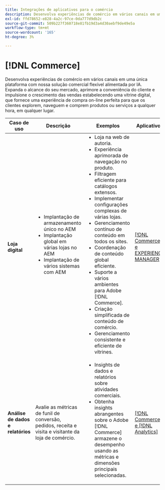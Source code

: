 ```yaml
---
title: Integrações de aplicativos para o comércio
description: Desenvolva experiências de comércio em vários canais em uma única plataforma com nossa solução comercial flexível alimentada por IA.
exl-id: ffd78652-e828-4a2c-97ce-0da777d9db2c
source-git-commit: 509b227f360718e81fb19d3a4d30aebf9de49e5a
workflow-type: tm+mt
source-wordcount: '165'
ht-degree: 3%

---
```


# [!DNL Commerce]

Desenvolva experiências de comércio em vários canais em uma única plataforma com nossa solução comercial flexível alimentada por IA. Expanda o alcance do seu mercado, aprimore a conveniência do cliente e impulsione o crescimento das vendas estabelecendo uma vitrine digital, que fornece uma experiência de compra on-line perfeita para que os clientes explorem, naveguem e comprem produtos ou serviços a qualquer hora, em qualquer lugar.

<table>

<thead>
    <tr>
      <th>Caso de uso</th>
      <th>Descrição</th>
      <th>Exemplos</th>
      <th>Aplicativos</th>
    </tr>
  </thead>
  <tbody>
 <tr>
   <td><strong>Loja digital</strong></td>
   <td><ul style="margin-top: 0;">
          <li>Implantação de armazenamento único no AEM
          <li>Implantação global em várias lojas no AEM</li>
          <li>Implantação de vários sistemas com AEM</li>
        </ul>
  </td>
   <td>
    <ul style="margin-top: 0;">
          <li>Loja na web de autoria.</li>
          <li>Experiência aprimorada de navegação no produto.</li>
          <li>Filtragem eficiente para catálogos extensos.</li>
          <li>Implementar configurações complexas de várias lojas.</li>
          <li>Gerenciamento contínuo de conteúdo em todos os sites.</li>
          <li>Coordenação de conteúdo global eficiente.</li>
          <li>Suporte a vários ambientes para Adobe [!DNL Commerce].</li>
          <li>Criação simplificada de conteúdo de comércio.</li>
          <li>Gerenciamento consistente e eficiente de vitrines.</li>
      </ul>
    </td>
   <td><a href="/help/integrations/integrations-between-applications/experience-manager/experience-manager-commerce.md">[!DNL Commerce] e EXPERIENCE MANAGER</a></td>
 </tr> 
 <tr>
   <td><strong>Análise de dados e relatórios<strong></td>
   <td>Avalie as métricas de funil de conversão, pedidos, receita e visita e visitante da loja de comércio.</td>
   <td><ul style="margin-top: 0;"><li>Insights de dados e relatórios sobre atividades comerciais.</li><li>Obtenha insights abrangentes sobre o Adobe [!DNL Commerce] armazene o desempenho usando as métricas e dimensões principais selecionadas.</li></ul></td>
   <td><a href="/help/integrations/integrations-between-applications/commerce/commerce-analytics.md">[!DNL Commerce] e [!DNL Analytics]</a></td>
 </tr>
 </tbody>
 </table>
